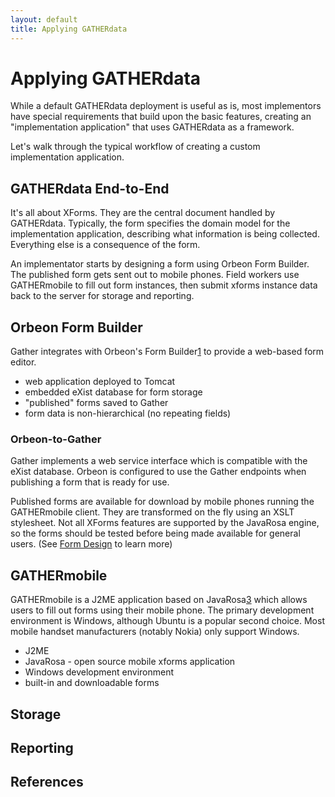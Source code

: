```yaml
---
layout: default
title: Applying GATHERdata
---
```

# Applying GATHERdata

While a default GATHERdata deployment is useful as is, most
implementors have special requirements that build upon the
basic features, creating an "implementation application"
that uses GATHERdata as a framework.

Let's walk through the typical workflow of creating a custom
implementation application.

## GATHERdata End-to-End
It's all about XForms. They are the central document handled 
by GATHERdata. Typically, the form specifies the domain model
for the implementation application, describing what information
is being collected. Everything else is a consequence of the form.

An implementator starts by designing a form using Orbeon Form Builder. 
The published form gets sent out to mobile phones. Field workers use 
GATHERmobile to fill out form instances, then submit xforms instance 
data back to the server for storage and reporting.

## Orbeon Form Builder
Gather integrates with Orbeon's Form Builder[1] to provide a
web-based form editor.

* web application deployed to Tomcat
* embedded eXist database for form storage
* "published" forms saved to Gather
* form data is non-hierarchical (no repeating fields)

### Orbeon-to-Gather
Gather implements a web service interface which is 
compatible with the eXist database. Orbeon is
configured to use the Gather endpoints when publishing 
a form that is ready for use.

Published forms are available for download by mobile
phones running the GATHERmobile client. They are transformed
on the fly using an XSLT stylesheet. Not all XForms features
are supported by the JavaRosa engine, so the forms should be
tested before being made available for general users. (See
[Form Design](/forms/intro.html) to learn more)

## GATHERmobile
GATHERmobile is a J2ME application based on JavaRosa[3] which allows
users to fill out forms using their mobile phone. The primary
development environment is Windows, although Ubuntu is a popular
second choice. Most mobile handset manufacturers (notably Nokia)
only support Windows. 

* J2ME
* JavaRosa - open source mobile xforms application
* Windows development environment
* built-in and downloadable forms

## Storage


## Reporting

## References

 [1]: http://www.orbeon.com "Orbeon Forms"

 [2]: http://felix.apache.org/site/apache-felix-karaf.html "Apache Felix Karaf"

 [3]: http://code.javarosa.org "JavaRosa"
